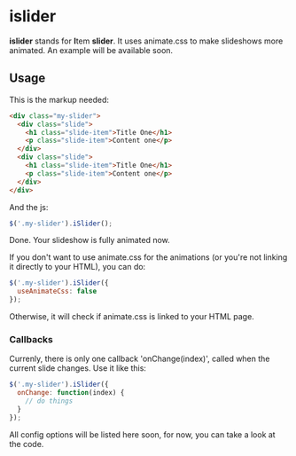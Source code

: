 # islider
**islider** stands for **I**tem **slider**. It uses animate.css to make slideshows more animated. An example will be available soon.

## Usage
This is the markup needed:
```html
<div class="my-slider">
  <div class="slide">
    <h1 class="slide-item">Title One</h1>
    <p class="slide-item">Content one</p>
  </div>
  <div class="slide">
    <h1 class="slide-item">Title One</h1>
    <p class="slide-item">Content one</p>
  </div>
</div>
```

And the js:
```js
$('.my-slider').iSlider();
```

Done. Your slideshow is fully animated now.

If you don't want to use animate.css for the animations (or you're not linking it directly to your HTML), you can do:
```js
$('.my-slider').iSlider({
  useAnimateCss: false
});
```
Otherwise, it will check if animate.css is linked to your HTML page.

### Callbacks

Currenly, there is only one callback 'onChange(index)', called when the current slide changes. Use it like this:
```js
$('.my-slider').iSlider({
  onChange: function(index) {
    // do things
  }
});
```

All config options will be listed here soon, for now, you can take a look at the code.
